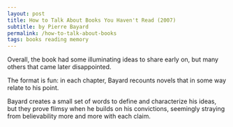 ```yaml
---
layout: post
title: How to Talk About Books You Haven't Read (2007)
subtitle: by Pierre Bayard
permalink: /how-to-talk-about-books
tags: books reading memory
---
```


Overall, the book had some illuminating ideas to share early on, but many others that came later disappointed.
<!--more-->

The format is fun: in each chapter, Bayard recounts novels that in some way relate to his point.

Bayard creates a small set of words to define and characterize his ideas, but they prove flimsy when he builds on his convictions, seemingly straying from believability more and more with each claim.